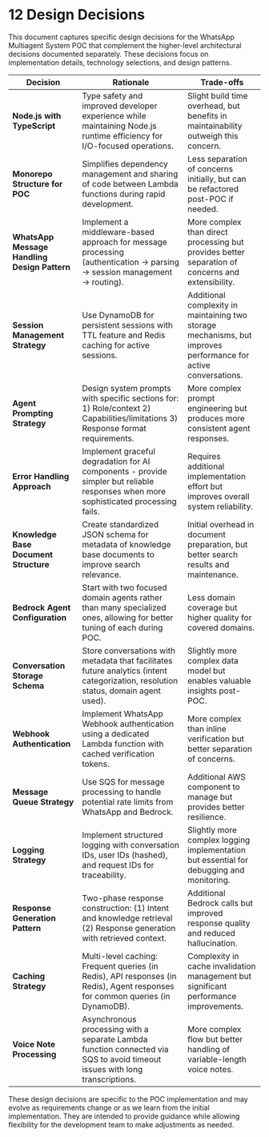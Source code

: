 # 12 Design Decisions

This document captures specific design decisions for the WhatsApp Multiagent System POC that complement the higher-level architectural decisions documented separately. These decisions focus on implementation details, technology selections, and design patterns.

| Decision | Rationale | Trade-offs |
|----------|-----------|------------|
| **Node.js with TypeScript** | Type safety and improved developer experience while maintaining Node.js runtime efficiency for I/O-focused operations. | Slight build time overhead, but benefits in maintainability outweigh this concern. |
| **Monorepo Structure for POC** | Simplifies dependency management and sharing of code between Lambda functions during rapid development. | Less separation of concerns initially, but can be refactored post-POC if needed. |
| **WhatsApp Message Handling Design Pattern** | Implement a middleware-based approach for message processing (authentication → parsing → session management → routing). | More complex than direct processing but provides better separation of concerns and extensibility. |
| **Session Management Strategy** | Use DynamoDB for persistent sessions with TTL feature and Redis caching for active sessions. | Additional complexity in maintaining two storage mechanisms, but improves performance for active conversations. |
| **Agent Prompting Strategy** | Design system prompts with specific sections for: 1) Role/context 2) Capabilities/limitations 3) Response format requirements. | More complex prompt engineering but produces more consistent agent responses. |
| **Error Handling Approach** | Implement graceful degradation for AI components - provide simpler but reliable responses when more sophisticated processing fails. | Requires additional implementation effort but improves overall system reliability. |
| **Knowledge Base Document Structure** | Create standardized JSON schema for metadata of knowledge base documents to improve search relevance. | Initial overhead in document preparation, but better search results and maintenance. |
| **Bedrock Agent Configuration** | Start with two focused domain agents rather than many specialized ones, allowing for better tuning of each during POC. | Less domain coverage but higher quality for covered domains. |
| **Conversation Storage Schema** | Store conversations with metadata that facilitates future analytics (intent categorization, resolution status, domain agent used). | Slightly more complex data model but enables valuable insights post-POC. |
| **Webhook Authentication** | Implement WhatsApp Webhook authentication using a dedicated Lambda function with cached verification tokens. | More complex than inline verification but better separation of concerns. |
| **Message Queue Strategy** | Use SQS for message processing to handle potential rate limits from WhatsApp and Bedrock. | Additional AWS component to manage but provides better resilience. |
| **Logging Strategy** | Implement structured logging with conversation IDs, user IDs (hashed), and request IDs for traceability. | Slightly more complex logging implementation but essential for debugging and monitoring. |
| **Response Generation Pattern** | Two-phase response construction: (1) Intent and knowledge retrieval (2) Response generation with retrieved context. | Additional Bedrock calls but improved response quality and reduced hallucination. |
| **Caching Strategy** | Multi-level caching: Frequent queries (in Redis), API responses (in Redis), Agent responses for common queries (in DynamoDB). | Complexity in cache invalidation management but significant performance improvements. |
| **Voice Note Processing** | Asynchronous processing with a separate Lambda function connected via SQS to avoid timeout issues with long transcriptions. | More complex flow but better handling of variable-length voice notes. |

These design decisions are specific to the POC implementation and may evolve as requirements change or as we learn from the initial implementation. They are intended to provide guidance while allowing flexibility for the development team to make adjustments as needed.
